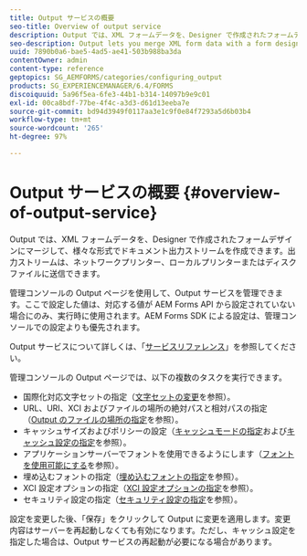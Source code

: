 ```yaml
---
title: Output サービスの概要
seo-title: Overview of output service
description: Output では、XML フォームデータを、Designer で作成されたフォームデザインにマージして、様々な形式でドキュメント出力ストリームを作成できます。
seo-description: Output lets you merge XML form data with a form design created in Designer to create a document output stream in various formats.
uuid: 7890b0a6-bae5-4ad5-ae41-503b988ba3da
contentOwner: admin
content-type: reference
geptopics: SG_AEMFORMS/categories/configuring_output
products: SG_EXPERIENCEMANAGER/6.4/FORMS
discoiquuid: 5a96f5ea-6fe3-44b1-b314-14097b9e9c01
exl-id: 00ca8bdf-77be-4f4c-a3d3-d61d13eeba7e
source-git-commit: bd94d3949f0117aa3e1c9f0e84f7293a5d6b03b4
workflow-type: tm+mt
source-wordcount: '265'
ht-degree: 97%

---
```


# Output サービスの概要 {#overview-of-output-service}

Output では、XML フォームデータを、Designer で作成されたフォームデザインにマージして、様々な形式でドキュメント出力ストリームを作成できます。出力ストリームは、ネットワークプリンター、ローカルプリンターまたはディスクファイルに送信できます。

管理コンソールの Output ページを使用して、Output サービスを管理できます。ここで設定した値は、対応する値が AEM Forms API から設定されていない場合にのみ、実行時に使用されます。AEM Forms SDK による設定は、管理コンソールでの設定よりも優先されます。

Output サービスについて詳しくは、「[サービスリファレンス](https://www.adobe.com/go/learn_aemforms_services_61)」を参照してください。

管理コンソールの Output ページでは、以下の複数のタスクを実行できます。

* 国際化対応文字セットの指定（[文字セットの変更](/help/forms/using/admin-help/change-character-set.md#change-the-character-set)を参照）。
* URL、URI、XCI およびファイルの場所の絶対パスと相対パスの指定（[Output のファイルの場所の指定](/help/forms/using/admin-help/specify-file-locations-output.md#specify-file-locations-for-output)を参照）。
* キャッシュサイズおよびポリシーの設定（[キャッシュモードの指定](/help/forms/using/admin-help/configuring-caching-output.md#specifying-the-cache-mode)および[キャッシュ設定の指定](/help/forms/using/admin-help/configuring-caching-output.md#configuring-cache-settings)を参照）。
* アプリケーションサーバーでフォントを使用できるようにします（[フォントを使用可能にする](/help/forms/using/admin-help/make-fonts-available.md#make-fonts-available)を参照）。
* 埋め込むフォントの指定（[埋め込むフォントの指定](/help/forms/using/admin-help/specify-fonts-embed.md#specify-fonts-to-embed)を参照）。
* XCI 設定オプションの指定（[XCI 設定オプションの指定](/help/forms/using/admin-help/specify-xci-configuration-options.md#specify-xci-configuration-options)を参照）。
* セキュリティ設定の指定（[セキュリティ設定の指定](/help/forms/using/admin-help/specify-security-settings.md#specify-security-settings)を参照）。

設定を変更した後、「保存」をクリックして Output に変更を適用します。変更内容はサーバーを再起動しなくても有効になります。ただし、キャッシュ設定を指定した場合は、Output サービスの再起動が必要になる場合があります。
